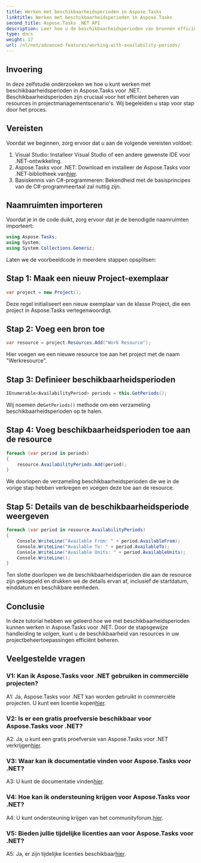 ```yaml
---
title: Werken met beschikbaarheidsperioden in Aspose.Tasks
linktitle: Werken met beschikbaarheidsperioden in Aspose.Tasks
second_title: Aspose.Tasks .NET API
description: Leer hoe u de beschikbaarheidsperioden van bronnen efficiënt kunt beheren met Aspose.Tasks voor .NET. Deze tutorial biedt een stapsgewijze handleiding voor het werken met beschikbaarheidsperioden in uw .NET-projecten.
type: docs
weight: 17
url: /nl/net/advanced-features/working-with-availability-periods/
---
```

## Invoering

In deze zelfstudie onderzoeken we hoe u kunt werken met beschikbaarheidsperioden in Aspose.Tasks voor .NET. Beschikbaarheidsperioden zijn cruciaal voor het efficiënt beheren van resources in projectmanagementscenario's. Wij begeleiden u stap voor stap door het proces.

## Vereisten

Voordat we beginnen, zorg ervoor dat u aan de volgende vereisten voldoet:

1. Visual Studio: Installeer Visual Studio of een andere gewenste IDE voor .NET-ontwikkeling.
2.  Aspose.Tasks voor .NET: Download en installeer de Aspose.Tasks voor .NET-bibliotheek van[hier](https://releases.aspose.com/tasks/net/).
3. Basiskennis van C#-programmeren: Bekendheid met de basisprincipes van de C#-programmeertaal zal nuttig zijn.

## Naamruimten importeren

Voordat je in de code duikt, zorg ervoor dat je de benodigde naamruimten importeert:

```csharp
using Aspose.Tasks;
using System;
using System.Collections.Generic;


```

Laten we de voorbeeldcode in meerdere stappen opsplitsen:

## Stap 1: Maak een nieuw Project-exemplaar

```csharp
var project = new Project();
```

Deze regel initialiseert een nieuw exemplaar van de klasse Project, die een project in Aspose.Tasks vertegenwoordigt.

## Stap 2: Voeg een bron toe

```csharp
var resource = project.Resources.Add("Work Resource");
```

Hier voegen we een nieuwe resource toe aan het project met de naam "Werkresource".

## Stap 3: Definieer beschikbaarheidsperioden

```csharp
IEnumerable<AvailabilityPeriod> periods = this.GetPeriods();
```

 Wij noemen de`GetPeriods()` methode om een verzameling beschikbaarheidsperioden op te halen.

## Stap 4: Voeg beschikbaarheidsperioden toe aan de resource

```csharp
foreach (var period in periods)
{
    resource.AvailabilityPeriods.Add(period);
}
```

We doorlopen de verzameling beschikbaarheidsperioden die we in de vorige stap hebben verkregen en voegen deze toe aan de resource.

## Stap 5: Details van de beschikbaarheidsperiode weergeven

```csharp
foreach (var period in resource.AvailabilityPeriods)
{
    Console.WriteLine("Available From: " + period.AvailableFrom);
    Console.WriteLine("Available To: " + period.AvailableTo);
    Console.WriteLine("Available Units: " + period.AvailableUnits);
    Console.WriteLine();
}
```

Ten slotte doorlopen we de beschikbaarheidsperioden die aan de resource zijn gekoppeld en drukken we de details ervan af, inclusief de startdatum, einddatum en beschikbare eenheden.

## Conclusie

In deze tutorial hebben we geleerd hoe we met beschikbaarheidsperioden kunnen werken in Aspose.Tasks voor .NET. Door de stapsgewijze handleiding te volgen, kunt u de beschikbaarheid van resources in uw projectbeheertoepassingen efficiënt beheren.

## Veelgestelde vragen

### V1: Kan ik Aspose.Tasks voor .NET gebruiken in commerciële projecten?

 A1: Ja, Aspose.Tasks voor .NET kan worden gebruikt in commerciële projecten. U kunt een licentie kopen[hier](https://purchase.aspose.com/buy).

### V2: Is er een gratis proefversie beschikbaar voor Aspose.Tasks voor .NET?

 A2: Ja, u kunt een gratis proefversie van Aspose.Tasks voor .NET verkrijgen[hier](https://releases.aspose.com/).

### V3: Waar kan ik documentatie vinden voor Aspose.Tasks voor .NET?

 A3: U kunt de documentatie vinden[hier](https://reference.aspose.com/tasks/net/).

### V4: Hoe kan ik ondersteuning krijgen voor Aspose.Tasks voor .NET?

 A4: U kunt ondersteuning krijgen van het communityforum.[hier](https://forum.aspose.com/c/tasks/15).

### V5: Bieden jullie tijdelijke licenties aan voor Aspose.Tasks voor .NET?

 A5: Ja, er zijn tijdelijke licenties beschikbaar[hier](https://purchase.aspose.com/temporary-license/).